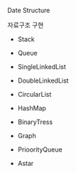 Date Structure

자료구조 구현

- Stack
- Queue
- SingleLinkedList
- DoubleLinkedList
- CircularList
- HashMap
- BinaryTress
- Graph

- PrioorityQueue
- Astar
